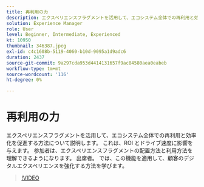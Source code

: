 ```yaml
---
title: 再利用の力
description: エクスペリエンスフラグメントを活用して、エコシステム全体での再利用と効率化を促進する方法について説明します。  これは、ROI とドライブ速度に影響を与えます。  参加者は、エクスペリエンスフラグメントの配置方法と利用方法を理解できるようになります。 出席者。 では、この機能を適用して、顧客のデジタルエクスペリエンスを強化する方法を学びます。
solution: Experience Manager
role: User
level: Beginner, Intermediate, Experienced
kt: 10950
thumbnail: 346387.jpeg
exl-id: c4c1608b-5119-4060-b10d-9095a1d9adc6
duration: 2437
source-git-commit: 9a297cda953d4414131657f9ac84580aea0eabeb
workflow-type: tm+mt
source-wordcount: '116'
ht-degree: 0%

---
```


# 再利用の力

エクスペリエンスフラグメントを活用して、エコシステム全体での再利用と効率化を促進する方法について説明します。  これは、ROI とドライブ速度に影響を与えます。  参加者は、エクスペリエンスフラグメントの配置方法と利用方法を理解できるようになります。 出席者。 では、この機能を適用して、顧客のデジタルエクスペリエンスを強化する方法を学びます。

>[!VIDEO](https://video.tv.adobe.com/v/346387/?quality=12&learn=on)
